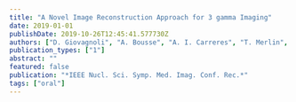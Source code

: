```yaml
---
title: "A Novel Image Reconstruction Approach for 3 gamma Imaging"
date: 2019-01-01
publishDate: 2019-10-26T12:45:41.577730Z
authors: ["D. Giovagnoli", "A. Bousse", "A. I. Carreres", "T. Merlin", "N. Beaupere", "J.-P. Cussonneau", "C. Canot", "S. Diglio", "J. Masbou", "E. Morteau", "Y. Xing", "Y. Zhu", "D. Thers", "D. Visvikis"]
publication_types: ["1"]
abstract: ""
featured: false
publication: "*IEEE Nucl. Sci. Symp. Med. Imag. Conf. Rec.*"
tags: ["oral"]
---
```


